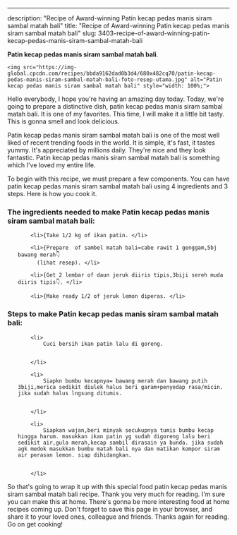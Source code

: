 ---
description: "Recipe of Award-winning Patin kecap pedas manis siram sambal matah bali"
title: "Recipe of Award-winning Patin kecap pedas manis siram sambal matah bali"
slug: 3403-recipe-of-award-winning-patin-kecap-pedas-manis-siram-sambal-matah-bali

<p>
	<strong>Patin kecap pedas manis siram sambal matah bali</strong>. 
	
</p>
<p>
	
	<img src="https://img-global.cpcdn.com/recipes/bbda9162dad0b3d4/680x482cq70/patin-kecap-pedas-manis-siram-sambal-matah-bali-foto-resep-utama.jpg" alt="Patin kecap pedas manis siram sambal matah bali" style="width: 100%;">
	
	
</p>
<p>
	Hello everybody, I hope you're having an amazing day today. Today, we're going to prepare a distinctive dish, patin kecap pedas manis siram sambal matah bali. It is one of my favorites. This time, I will make it a little bit tasty. This is gonna smell and look delicious.
</p>
	
<p>
	Patin kecap pedas manis siram sambal matah bali is one of the most well liked of recent trending foods in the world. It is simple, it's fast, it tastes yummy. It's appreciated by millions daily. They're nice and they look fantastic. Patin kecap pedas manis siram sambal matah bali is something which I've loved my entire life.
</p>
<p>
	
</p>

<p>
To begin with this recipe, we must prepare a few components. You can have patin kecap pedas manis siram sambal matah bali using 4 ingredients and 3 steps. Here is how you cook it.
</p>

<h3>The ingredients needed to make Patin kecap pedas manis siram sambal matah bali:</h3>

<ol>
	
		<li>{Take 1/2 kg of ikan patin. </li>
	
		<li>{Prepare  of sambel matah bali=cabe rawit 1 genggam,5bj bawang merah👇
          (lihat resep). </li>
	
		<li>{Get 2 lembar of daun jeruk diiris tipis,3biji sereh muda diiris tipis👇. </li>
	
		<li>{Make ready 1/2 of jeruk lemon diperas. </li>
	
</ol>
<p>
	
</p>

<h3>Steps to make Patin kecap pedas manis siram sambal matah bali:</h3>

<ol>
	
		<li>
			Cuci bersih ikan patin lalu di goreng.
			
			
		</li>
	
		<li>
			Siapkn bumbu kecapnya= bawang merah dan bawang putih 3biji,merica sedikit diulek halus beri garam+penyedap rasa/micin. jika sudah halus lngsung ditumis.
			
			
		</li>
	
		<li>
			Siapkan wajan,beri minyak secukupnya tumis bumbu kecap hingga harum. masukkan ikan patin yg sudah digoreng lalu beri sedikit air,gula merah,kecap sambil dirasain ya bunda. jika sudah agk medok masukkan bumbu matah bali nya dan matikan kompor siram air perasan lemon. siap dihidangkan.
			
			
		</li>
	
</ol>

<p>
	
</p>

<p>
	So that's going to wrap it up with this special food patin kecap pedas manis siram sambal matah bali recipe. Thank you very much for reading. I'm sure you can make this at home. There's gonna be more interesting food at home recipes coming up. Don't forget to save this page in your browser, and share it to your loved ones, colleague and friends. Thanks again for reading. Go on get cooking!
</p>
